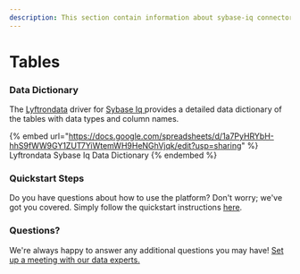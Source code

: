 ```yaml
---
description: This section contain information about sybase-iq connector tables information
---
```


# Tables

### Data Dictionary

The [Lyftrondata](https://www.lyftrondata.com/) driver for [Sybase Iq](https://www.lyftrondata.com/integration/sybase-iq/)[ ](https://www.lyftrondata.com/integration/sybase-iq/)provides a detailed data dictionary of the tables with data types and column names.

{% embed url="https://docs.google.com/spreadsheets/d/1a7PyHRYbH-hhS9fWW9GY1ZUT7YiWtemWH9HeNGhVjqk/edit?usp=sharing" %}
Lyftrondata Sybase Iq Data Dictionary
{% endembed %}

### Quickstart Steps

Do you have questions about how to use the platform? Don't worry; we've got you covered. Simply follow the quickstart instructions [here](../../../../quickstart-steps.md).

### Questions? <a href="#questions" id="questions"></a>

We're always happy to answer any additional questions you may have! [Set up a meeting with our data experts.](https://www.lyftrondata.com/book-a-meeting/)

